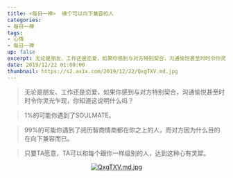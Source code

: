 ```yaml
---
title: <每日一禅>  做个可以向下兼容的人
categories:
- 每日一禅
tags: 
- 心情
- 每日一禅
up: false
excerpt: 无论是朋友、工作还是恋爱，如果你感到与对方特别契合，沟通愉悦甚至时时令你灵光乍现，你知道这说明什么吗？
date: 2019/12/22 01:00:00
thumbnail: https://s2.ax1x.com/2019/12/22/QxgTXV.md.jpg
---
```

>无论是朋友、工作还是恋爱，如果你感到与对方特别契合，沟通愉悦甚至时时令你灵光乍现，你知道这说明什么吗？

>1%的可能你遇到了SOULMATE。

>99%的可能你遇到了阅历智商情商都在你之上的人，而对方因为什么目的在向下兼容而已。

>只要TA愿意，TA可以和每个跟你一样级别的人，达到这种心有灵犀。

  <div align="center">

[![QxgTXV.md.jpg](https://s2.ax1x.com/2019/12/22/QxgTXV.md.jpg )](https://imgchr.com/i/QxgTXV)